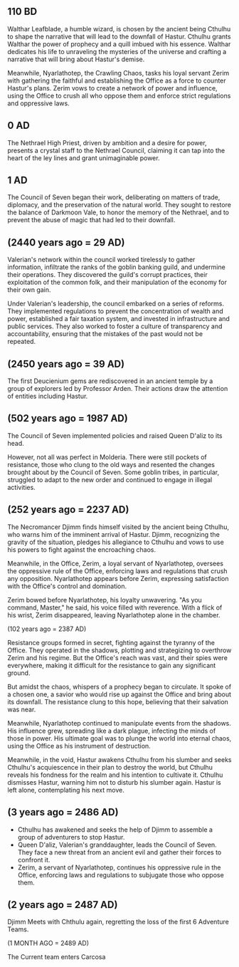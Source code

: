 110 BD
---
Walthar Leafblade, a humble wizard, is chosen by the ancient being Cthulhu to shape the narrative that will lead to the downfall of Hastur. Cthulhu grants Walthar the power of prophecy and a quill imbued with his essence. Walthar dedicates his life to unraveling the mysteries of the universe and crafting a narrative that will bring about Hastur's demise.

Meanwhile, Nyarlathotep, the Crawling Chaos, tasks his loyal servant Zerim with gathering the faithful and establishing the Office as a force to counter Hastur's plans. Zerim vows to create a network of power and influence, using the Office to crush all who oppose them and enforce strict regulations and oppressive laws.

0 AD
---
The Nethrael High Priest, driven by ambition and a desire for power, presents a crystal staff to the Nethrael Council, claiming it can tap into the heart of the ley lines and grant unimaginable power.

1 AD
---
The Council of Seven began their work, deliberating on matters of trade, diplomacy, and the preservation of the natural world. They sought to restore the balance of Darkmoon Vale, to honor the memory of the Nethrael, and to prevent the abuse of magic that had led to their downfall.

(2440 years ago = 29 AD)
---

Valerian's network within the council worked tirelessly to gather information, infiltrate the ranks of the goblin banking guild, and undermine their operations. They discovered the guild's corrupt practices, their exploitation of the common folk, and their manipulation of the economy for their own gain.

Under Valerian's leadership, the council embarked on a series of reforms. They implemented regulations to prevent the concentration of wealth and power, established a fair taxation system, and invested in infrastructure and public services. They also worked to foster a culture of transparency and accountability, ensuring that the mistakes of the past would not be repeated.

(2450 years ago = 39 AD)
---

The first Deucienium gems are rediscovered in an ancient temple by a group of explorers led by Professor Arden. Their actions draw the attention of entities including Hastur.


(502 years ago = 1987 AD)
---

The Council of Seven implemented policies and raised Queen D'aliz to its head.

However, not all was perfect in Molderia. There were still pockets of resistance, those who clung to the old ways and resented the changes brought about by the Council of Seven. Some goblin tribes, in particular, struggled to adapt to the new order and continued to engage in illegal activities.

(252 years ago = 2237 AD)
---

The Necromancer Djimm finds himself visited by the ancient being Cthulhu, who warns him of the imminent arrival of Hastur. Djimm, recognizing the gravity of the situation, pledges his allegiance to Cthulhu and vows to use his powers to fight against the encroaching chaos.

Meanwhile, in the Office, Zerim, a loyal servant of Nyarlathotep, oversees the oppressive rule of the Office, enforcing laws and regulations that crush any opposition. Nyarlathotep appears before Zerim, expressing satisfaction with the Office's control and domination. 

Zerim bowed before Nyarlathotep, his loyalty unwavering. "As you command, Master," he said, his voice filled with reverence. With a flick of his wrist, Zerim disappeared, leaving Nyarlathotep alone in the chamber.

(102 years ago = 2387 AD)

Resistance groups formed in secret, fighting against the tyranny of the Office. They operated in the shadows, plotting and strategizing to overthrow Zerim and his regime. But the Office's reach was vast, and their spies were everywhere, making it difficult for the resistance to gain any significant ground.

But amidst the chaos, whispers of a prophecy began to circulate. It spoke of a chosen one, a savior who would rise up against the Office and bring about its downfall. The resistance clung to this hope, believing that their salvation was near.

Meanwhile, Nyarlathotep continued to manipulate events from the shadows. His influence grew, spreading like a dark plague, infecting the minds of those in power. His ultimate goal was to plunge the world into eternal chaos, using the Office as his instrument of destruction.

Meanwhile, in the void, Hastur awakens Cthulhu from his slumber and seeks Cthulhu's acquiescence in their plan to destroy the world, but Cthulhu reveals his fondness for the realm and his intention to cultivate it. Cthulhu dismisses Hastur, warning him not to disturb his slumber again. Hastur is left alone, contemplating his next move.

(3 years ago = 2486 AD)
---

- Cthulhu has awakened and seeks the help of Djimm to assemble a group of adventurers to stop Hastur.
- Queen D'aliz, Valerian's granddaughter, leads the Council of Seven. They face a new threat from an ancient evil and gather their forces to confront it.
- Zerim, a servant of Nyarlathotep, continues his oppressive rule in the Office, enforcing laws and regulations to subjugate those who oppose them. 

(2 years ago = 2487 AD)
---

Djimm Meets with Chthulu again, regretting the loss of the first 6 Adventure Teams.

(1 MONTH AGO = 2489 AD)

The Current team enters Carcosa